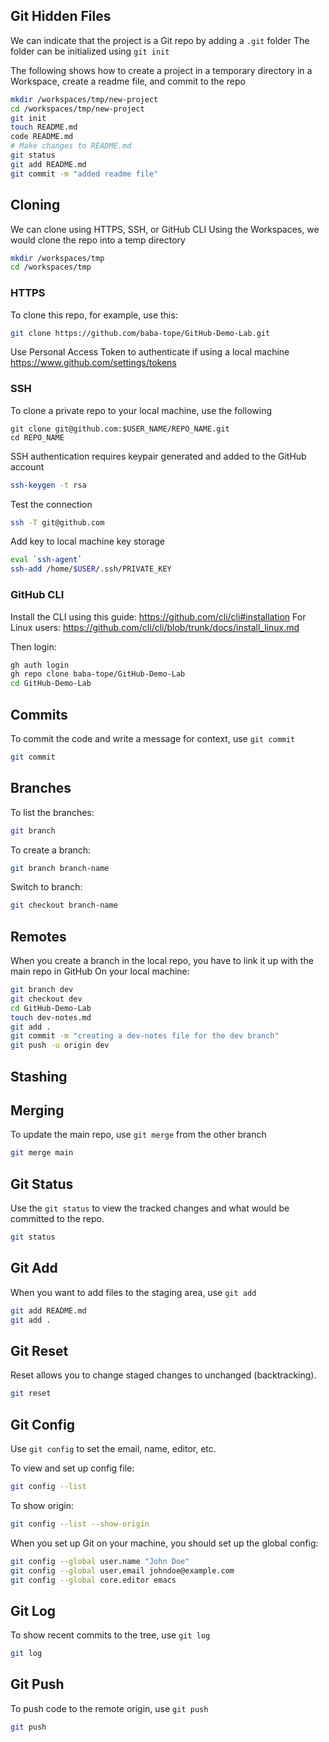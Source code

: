 ## Git Hidden Files
We can indicate that the project is a Git repo by adding a `.git` folder
The folder can be initialized using `git init`

The following shows how to create a project in a temporary directory in a Workspace, create a readme file, and commit to the repo
```sh
mkdir /workspaces/tmp/new-project
cd /workspaces/tmp/new-project
git init
touch README.md
code README.md
# Make changes to README.md
git status
git add README.md
git commit -m "added readme file" 
```

## Cloning
We can clone using HTTPS, SSH, or GitHub CLI
Using the Workspaces, we would clone the repo into a temp directory

```sh
mkdir /workspaces/tmp
cd /workspaces/tmp
```

### HTTPS
To clone this repo, for example, use this:

```sh
git clone https://github.com/baba-tope/GitHub-Demo-Lab.git
```

Use Personal Access Token to authenticate if using a local machine
https://www.github.com/settings/tokens


### SSH
To clone a private repo to your local machine, use the following
```ssh
git clone git@github.com:$USER_NAME/REPO_NAME.git
cd REPO_NAME
```

SSH authentication requires keypair generated and added to the GitHub account
```sh
ssh-keygen -t rsa
```

Test the connection
```sh
ssh -T git@github.com
```

Add key to local machine key storage
```sh
eval `ssh-agent`
ssh-add /home/$USER/.ssh/PRIVATE_KEY
```

### GitHub CLI
Install the CLI using this guide: https://github.com/cli/cli#installation
For Linux users: https://github.com/cli/cli/blob/trunk/docs/install_linux.md

Then login:
```sh
gh auth login
gh repo clone baba-tope/GitHub-Demo-Lab
cd GitHub-Demo-Lab
```
## Commits
To commit the code and write a message for context, use `git commit`

```sh
git commit
```

## Branches
To list the branches:
```sh
git branch
``` 

To create a branch:
```sh
git branch branch-name
```

Switch to branch:
```sh
git checkout branch-name
```

## Remotes
When you create a branch in the local repo, you have to link it up with the main repo in GitHub
On your local machine:
```sh
git branch dev
git checkout dev
cd GitHub-Demo-Lab
touch dev-notes.md
git add .
git commit -m "creating a dev-notes file for the dev branch"
git push -u origin dev
```

## Stashing

## Merging
To update the main repo, use `git merge` from the other branch

```sh
git merge main
```


## Git Status
Use the `git status` to view the tracked changes and what would be committed to the repo.

```sh
git status
```

## Git Add
When you want to add files to the staging area, use `git add`
```sh
git add README.md
git add .
```

## Git Reset

Reset allows you to change staged changes to unchanged (backtracking).
```sh
git reset
```

## Git Config

Use `git config` to set the email, name, editor, etc.

To view and set up config file:
```sh
git config --list
```

To show origin:
```sh
git config --list --show-origin
```

When you set up Git on your machine, you should set up the global config:
```sh
git config --global user.name "John Doe"
git config --global user.email johndoe@example.com
git config --global core.editor emacs
```

## Git Log
To show recent commits to the tree, use `git log`

```sh
git log
```

## Git Push
To push code to the remote origin, use `git push`

```sh
git push
```